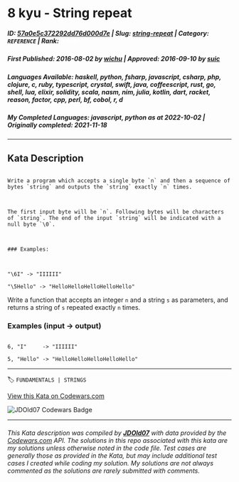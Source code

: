 # 8 kyu - String repeat

##### **ID**: [57a0e5c372292dd76d000d7e](https://www.codewars.com/kata/57a0e5c372292dd76d000d7e) | **Slug**: [string-repeat](https://www.codewars.com/kata/57a0e5c372292dd76d000d7e) | **Category**: `REFERENCE` | **Rank**: <span style="color:white">8 kyu</span>

##### **First Published**: 2016-08-02 ***by*** [wichu](https://www.codewars.com/users/wichu) | **Approved**: 2016-09-10 ***by*** [suic](https://www.codewars.com/users/suic)

##### **Languages Available**: haskell, python, fsharp, javascript, csharp, php, clojure, c, ruby, typescript, crystal, swift, java, coffeescript, rust, go, shell, lua, elixir, solidity, scala, nasm, nim, julia, kotlin, dart, racket, reason, factor, cpp, perl, bf, cobol, r, d

##### **My Completed Languages**: javascript, python ***as at*** 2022-10-02 | **Originally completed**: 2021-11-18

---

## Kata Description


~~~if:bf

Write a program which accepts a single byte `n` and then a sequence of bytes `string` and outputs the `string` exactly `n` times.



The first input byte will be `n`. Following bytes will be characters of `string`. The end of the input `string` will be indicated with a null byte `\0`.



### Examples:



"\6I" -> "IIIIII"

"\5Hello" -> "HelloHelloHelloHelloHello"

~~~



Write a function that accepts an integer `n` and a string `s` as parameters, and returns a string of `s` repeated exactly `n` times.



### Examples (input -> output)



```

6, "I"     -> "IIIIII"

5, "Hello" -> "HelloHelloHelloHelloHello"

```



---


🏷 `FUNDAMENTALS | STRINGS`


[View this Kata on Codewars.com](https://www.codewars.com/kata/57a0e5c372292dd76d000d7e)

![](https://www.codewars.com/users/jdold07/badges/large "JDOld07 Codewars Badge")

---

###### *This Kata description was compiled by [**JDOld07**](https://tpstech.dev) with data provided by the [Codewars.com](https://www.codewars.com) API.  The solutions in this repo associated with this kata are my solutions unless otherwise noted in the code file.  Test cases are generally those as provided in the Kata, but may include additional test cases I created while coding my solution.  My solutions are not always commented as the solutions are rarely submitted with comments.*
